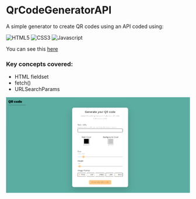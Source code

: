 # QrCodeGeneratorAPI

A simple generator to create QR codes using an API coded using:

![HTML5](https://img.shields.io/badge/html5%20-%23E34F26.svg?&style=for-the-badge&logo=html5&logoColor=white) 
![CSS3](https://img.shields.io/badge/css3%20-%231572B6.svg?&style=for-the-badge&logo=css3&logoColor=white) 
![Javascript](https://img.shields.io/badge/javascript%20-%23323330.svg?&style=for-the-badge&logo=javascript&logoColor=%23F7DF1E)

You can see this [here](https://smelecrinis.github.io/QrCodeGeneratorAPI/)

### Key concepts covered:

* HTML fieldset
* fetch()
* URLSearchParams

![This is an image](https://github.com/smelecrinis/QrCodeGeneratorAPI/blob/master/QrCodeImage.png)
